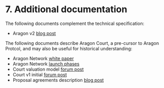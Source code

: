 # 7. Additional documentation

The following documents complement the technical specification:

- Aragon v2 [blog post](https://aragon.org/blog/2)

The following documents describe Aragon Court, a pre-cursor to Aragon Protcol, and may also be useful for historical understanding:

- Aragon Network [white paper](https://github.com/aragon/whitepaper)
- Aragon Network [launch phases](https://forum.aragon.org/t/aragon-network-launch-phases-and-target-dates)
- Court valuation model [forum post](https://forum.aragon.org/t/ant-demand-modeling-framework/1389)
- Court v1 initial [forum post](https://forum.aragon.org/t/aragon-court-v1/691)
- Proposal agreements description [blog post](https://blog.aragon.one/proposal-agreements-and-the-aragon-court/)
